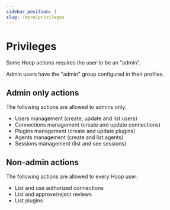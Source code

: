 ```yaml
---
sidebar_position: 1
slug: /more/privileges
---
```


# Privileges

Some Hoop actions requires the user to be an "admin".

Admin users have the "admin" group configured in their profiles.

## Admin only actions

The following actions are allowed to admins only:

- Users management (create, update and list users)
- Connections management (create and update connections)
- Plugins management (create and update plugins)
- Agents management (create and list agents)
- Sessions management (list and see sessions)

## Non-admin actions

The following actions are allowed to every Hoop user:

- List and use authorized connections
- List and approve/reject reviews
- List plugins